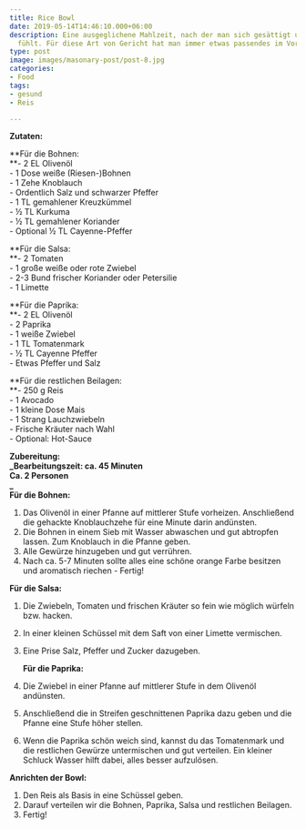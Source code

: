 ```yaml
---
title: Rice Bowl
date: 2019-05-14T14:46:10.000+06:00
description: Eine ausgeglichene Mahlzeit, nach der man sich gesättigt und voller Energie
  fühlt. Für diese Art von Gericht hat man immer etwas passendes im Vorratsschrank.
type: post
image: images/masonary-post/post-8.jpg
categories:
- Food
tags:
- gesund
- Reis

---
```

**Zutaten:**

**Für die Bohnen:  
**- 2 EL Olivenöl  
\- 1 Dose weiße (Riesen-)Bohnen  
\- 1 Zehe Knoblauch  
\- Ordentlich Salz und schwarzer Pfeffer  
\- 1 TL gemahlener Kreuzkümmel  
\- ½ TL Kurkuma  
\- ½ TL gemahlener Koriander  
\- Optional ½ TL Cayenne-Pfeffer

**Für die Salsa:  
**- 2 Tomaten  
\- 1 große weiße oder rote Zwiebel  
\- 2-3 Bund frischer Koriander oder Petersilie  
\- 1 Limette

**Für die Paprika:  
**- 2 EL Olivenöl  
\- 2 Paprika  
\- 1 weiße Zwiebel  
\- 1 TL Tomatenmark  
\- ½ TL Cayenne Pfeffer  
\- Etwas Pfeffer und Salz

**Für die restlichen Beilagen:  
**- 250 g Reis  
\- 1 Avocado  
\- 1 kleine Dose Mais  
\- 1 Strang Lauchzwiebeln  
\- Frische Kräuter nach Wahl  
\- Optional: Hot-Sauce

**Zubereitung:   
**_Bearbeitungszeit: ca. 45 Minuten  
Ca. 2 Personen  
_**  
Für die Bohnen:**

1. Das Olivenöl in einer Pfanne auf mittlerer Stufe vorheizen. Anschließend die gehackte Knoblauchzehe für eine Minute darin andünsten.
2. Die Bohnen in einem Sieb mit Wasser abwaschen und gut abtropfen lassen. Zum Knoblauch in die Pfanne geben.
3. Alle Gewürze hinzugeben und gut verrühren.
4. Nach ca. 5-7 Minuten sollte alles eine schöne orange Farbe besitzen und aromatisch riechen - Fertig!

**Für die Salsa:**

1. Die Zwiebeln, Tomaten und frischen Kräuter so fein wie möglich würfeln bzw. hacken.
2. In einer kleinen Schüssel mit dem Saft von einer Limette vermischen.
3. Eine Prise Salz, Pfeffer und Zucker dazugeben.

   **Für die Paprika:**


1. Die Zwiebel in einer Pfanne auf mittlerer Stufe in dem Olivenöl andünsten.
2. Anschließend die in Streifen geschnittenen Paprika dazu geben und die Pfanne eine Stufe höher stellen.
3. Wenn die Paprika schön weich sind, kannst du das Tomatenmark und die restlichen Gewürze untermischen und gut verteilen. Ein kleiner Schluck Wasser hilft dabei, alles besser aufzulösen.

**Anrichten der Bowl:**

1. Den Reis als Basis in eine Schüssel geben.
2. Darauf verteilen wir die Bohnen, Paprika, Salsa und restlichen Beilagen.
3. Fertig!